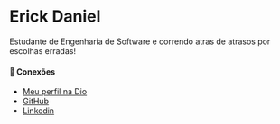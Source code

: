 # Erick Daniel

Estudante de Engenharia de Software e correndo atras de atrasos por escolhas erradas!

#### 🔗 Conexões
- [Meu perfil na Dio](https://www.dio.me/users/derickanielgg)
- [GitHub](https://github.com/erickdnl)
- [Linkedin](https://linkedin.com/in/erickdnl)
